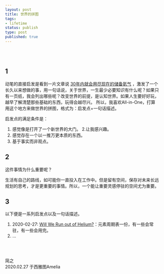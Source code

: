 ```yaml
--- 
layout: post
title: 世界的拼图
tags: 
- lifetime
status: publish
type: post
published: true
---
```


<br>
<br>

## 1

动笔的直接启发是看到一片文章说 [30年内就会用尽现在的储备氦气](http://www.ruanyifeng.com/blog/2020/02/weekly-issue-96.html) ，激发了一个长久以来想做的事，用一句话说，关于世界，一生最少必要知识有什么呢？如果只有一页纸，我会列出哪些呢？改变世界的前提，是认知世界。如果人生要好好玩，越早了解清楚那些基础的东西，玩得会越尽兴。
所以，我喜欢All-in-One，打算用这个地方来做世界的拼图，格式为：启发点+一句话描述。

启发点的满足条件是：

1. 感觉像是打开了一个新世界的大门。
2.让我感兴趣。
3. 感觉存在一个以一推万更本质的东西。
4. 基于事实而非观点。

## 2

这件事情为什么重要呢？

生活有自己的路线，如可能你一直投入在工作中。但是留有空间，保存对未来长远规划的思考，才是更重要的事情。所以，一个能让重要灵感停驻的空间尤为重要。

## 3 

以下便是一系列启发点以及一句话描述。

1. 2020-02-27: [Will We Run out of Helium?](https://www.thoughtco.com/will-we-run-out-of-helium-3975959)：元素周期表一份，有一些会常驻，有一些会用完。
2. ...

<br>
<br>

简之           
2020.02.27 于西雅图Amelia<br>


